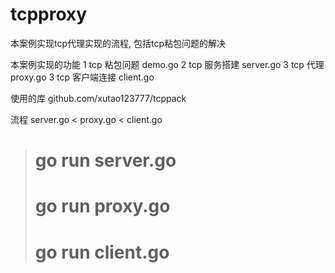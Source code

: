# tcpproxy
本案例实现tcp代理实现的流程, 包括tcp粘包问题的解决


本案例实现的功能 
	1 tcp 粘包问题
		demo.go
	2 tcp 服务搭建 
		server.go
	3 tcp 代理
		proxy.go
	3 tcp 客户端连接
		client.go

使用的库
github.com/xutao123777/tcppack


流程
   server.go < proxy.go < client.go

> # go run server.go
> # go run proxy.go
> # go run client.go
